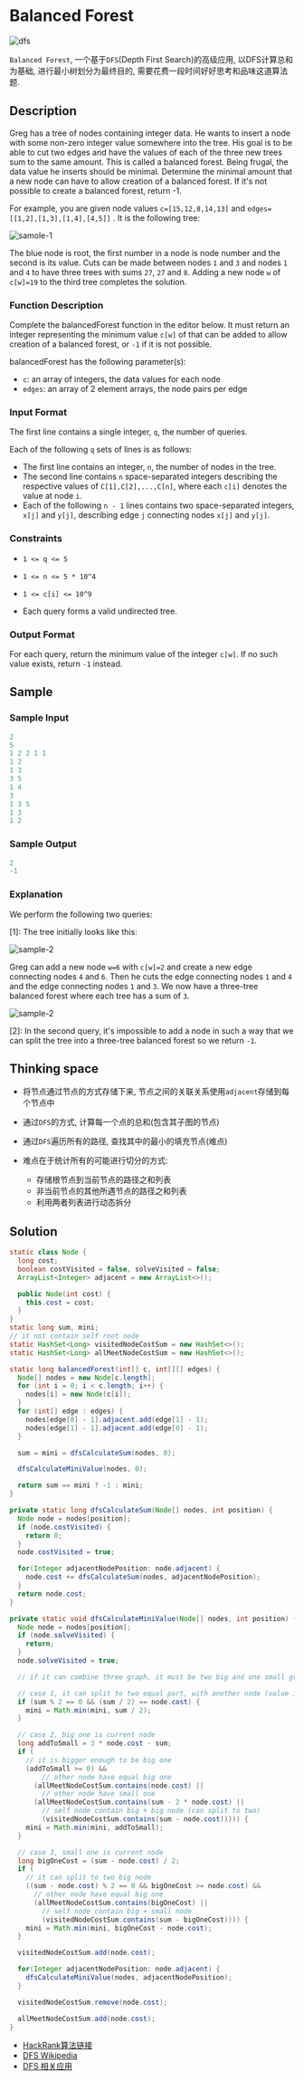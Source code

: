 # Balanced Forest

![dfs](https://image.cjyong.com/dfs-sample.jpeg)

`Balanced Forest`, 一个基于`DFS`(Depth First Search)的高级应用, 以DFS计算总和为基础, 进行最小树划分为最终目的, 需要花费一段时间好好思考和品味这道算法题.

## Description

Greg has a tree of nodes containing integer data. He wants to insert a node with some non-zero integer value somewhere into the tree. His goal is to be able to cut two edges and have the values of each of the three new trees sum to the same amount. This is called a balanced forest. Being frugal, the data value he inserts should be minimal. Determine the minimal amount that a new node can have to allow creation of a balanced forest. If it's not possible to create a balanced forest, return -1.

For example, you are given node values `c=[15,12,8,14,13]` and `edges=[[1,2],[1,3],[1,4],[4,5]]` . It is the following tree:

![samole-1](https://image.cjyong.com/forestExample-1.png)

The blue node is root, the first number in a node is node number and the second is its value. Cuts can be made between nodes `1` and `3` and nodes `1` and `4` to have three trees with sums `27`, `27` and `8`. Adding a new node `w` of `c[w]=19` to the third tree completes the solution.

### Function Description

Complete the balancedForest function in the editor below. It must return an integer representing the minimum value `c[w]` of that can be added to allow creation of a balanced forest, or `-1` if it is not possible.

balancedForest has the following parameter(s):

- `c`: an array of integers, the data values for each node
- `edges`: an array of 2 element arrays, the node pairs per edge

### Input Format

The first line contains a single integer, `q`, the number of queries.

Each of the following `q` sets of lines is as follows:

- The first line contains an integer, `n`, the number of nodes in the tree.
- The second line contains `n` space-separated integers describing the respective values of `C[1],C[2],...,C[n]`, where each `c[i]` denotes the value at node `i`.
- Each of the following `n - 1` lines contains two space-separated integers, `x[j]` and `y[j]`, describing edge `j` connecting nodes `x[j]` and `y[j]`.

### Constraints

- `1 <= q <= 5`

- `1 <= n <= 5 * 10^4`

- `1 <= c[i] <= 10^9`

- Each query forms a valid undirected tree.

### Output Format

For each query, return the minimum value of the integer `c[w]`. If no such value exists, return `-1` instead.

## Sample

### Sample Input

```java
2
5
1 2 2 1 1
1 2
1 3
3 5
1 4
3
1 3 5
1 3
1 2
```

### Sample Output

```java
2
-1
```

### Explanation

We perform the following two queries:

[1]: The tree initially looks like this:

![sample-2](https://image.cjyong.com/forestSample-2.png)

Greg can add a new node `w=6` with `c[w]=2` and create a new edge connecting nodes `4` and `6`. Then he cuts the edge connecting nodes `1` and `4` and the edge connecting nodes `1` and `3`. We now have a three-tree balanced forest where each tree has a sum of `3`.

![sample-2](https://image.cjyong.com/forestSample-3.png)

[2]: In the second query, it's impossible to add a node in such a way that we can split the tree into a three-tree balanced forest so we return `-1`.

## Thinking space

- 将节点通过节点的方式存储下来, 节点之间的关联关系使用`adjacent`存储到每个节点中
- 通过`DFS`的方式, 计算每一个点的总和(包含其子图的节点)
- 通过`DFS`遍历所有的路径, 查找其中的最小的填充节点(难点)
- 难点在于统计所有的可能进行切分的方式:

  - 存储根节点到当前节点的路径之和列表
  - 非当前节点的其他所遇节点的路径之和列表
  - 利用两者列表进行动态拆分

## Solution

```java
static class Node {
  long cost;
  boolean costVisited = false, solveVisited = false;
  ArrayList<Integer> adjacent = new ArrayList<>();

  public Node(int cost) {
    this.cost = cost;
  }
}
static long sum, mini;
// it not contain self root node
static HashSet<Long> visitedNodeCostSum = new HashSet<>();
static HashSet<Long> allMeetNodeCostSum = new HashSet<>();

static long balancedForest(int[] c, int[][] edges) {
  Node[] nodes = new Node[c.length];
  for (int i = 0; i < c.length; i++) {
    nodes[i] = new Node(c[i]);
  }
  for (int[] edge : edges) {
    nodes[edge[0] - 1].adjacent.add(edge[1] - 1);
    nodes[edge[1] - 1].adjacent.add(edge[0] - 1);
  }

  sum = mini = dfsCalculateSum(nodes, 0);

  dfsCalculateMiniValue(nodes, 0);

  return sum == mini ? -1 : mini;
}

private static long dfsCalculateSum(Node[] nodes, int position) {
  Node node = nodes[position];
  if (node.costVisited) {
    return 0;
  }
  node.costVisited = true;

  for(Integer adjacentNodePosition: node.adjacent) {
    node.cost += dfsCalculateSum(nodes, adjacentNodePosition);
  }
  return node.cost;
}

private static void dfsCalculateMiniValue(Node[] nodes, int position) {
  Node node = nodes[position];
  if (node.solveVisited) {
    return;
  }
  node.solveVisited = true;

  // if it can combine three graph, it must be two big and one small graph

  // case 1, it can split to two equal part, with another node (value is sum / 2)
  if (sum % 2 == 0 && (sum / 2) == node.cost) {
    mini = Math.min(mini, sum / 2);
  }

  // case 2, big one is current node
  long addToSmall = 3 * node.cost - sum;
  if (
    // it is bigger enough to be big one
    (addToSmall >= 0) &&
        // other node have equal big one
      (allMeetNodeCostSum.contains(node.cost) ||
        // other node have small one
      (allMeetNodeCostSum.contains(sum - 2 * node.cost) ||
        // self node contain big + big node (can split to two)
        (visitedNodeCostSum.contains(sum - node.cost))))) {
    mini = Math.min(mini, addToSmall);
  }

  // case 3, small one is current node
  long bigOneCost = (sum - node.cost) / 2;
  if (
    // it can split to two big node
    ((sum - node.cost) % 2 == 0 && bigOneCost >= node.cost) &&
      // other node have equal big one
      (allMeetNodeCostSum.contains(bigOneCost) ||
        // self node contain big + small node
        (visitedNodeCostSum.contains(sum - bigOneCost)))) {
    mini = Math.min(mini, bigOneCost - node.cost);
  }

  visitedNodeCostSum.add(node.cost);

  for(Integer adjacentNodePosition: node.adjacent) {
    dfsCalculateMiniValue(nodes, adjacentNodePosition);
  }

  visitedNodeCostSum.remove(node.cost);

  allMeetNodeCostSum.add(node.cost);
}
```

- [HackRank算法链接](https://www.hackerrank.com/challenges/balanced-forest)
- [DFS Wikipedia](https://en.wikipedia.org/wiki/Depth-first_search)
- [DFS 相关应用](https://blog.csdn.net/weixin_43272781/article/details/82959089)
